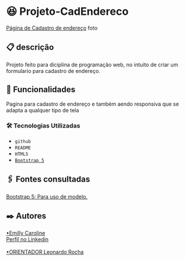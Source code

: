 # 😆 Projeto-CadEndereco
[Página de Cadastro de endereço](https://emillycaaroline.github.io/Projeto-CadEndereco/)
foto

## 📋 descrição

Projeto feito para diciplina de programação web, no intuito de criar um formulario para cadastro de endereço.

## 🔧 Funcionalidades

Pagina para cadastro de endereço e também aendo responsiva que se adapta a qualquer tipo de tela


### 🛠️ Tecnologias Utilizadas
    
   - `github`  
   - `README`
   - `HTML5`
   - [`Bootstrap 5`](https://getbootstrap.com/)

## 🖇️ Fontes consultadas

[Bootstrap 5: Para uso de modelo.](https://getbootstrap.com/docs/5.0/forms/layout/#gutters)

## ✒️ Autores
[•Emilly Caroline](https://github.com/emillycaaroline)  
[Perfil no Linkedin](https://www.linkedin.com/in/emilly-caroline-129936290) <br> <br>
[•ORIENTADOR Leonardo Rocha](https://github.com/LeonardoRochaMarista)